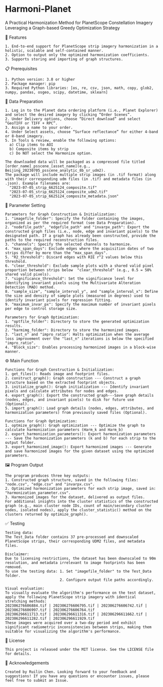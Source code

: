 # Harmoni-Planet
A Practical Harmonization Method for PlanetScope Constellation Imagery Leveraging a Graph-based Greedy Optimization Strategy

🌟 Features

	1. End-to-end support for PlanetScope strip imagery harmonization in a holistic, scalable and self-contained manner.
	2. Option to output only the optimized harmonization coefficients.
	3. Supports storing and importing of graph structures. 

📋 Prerequisites

	1. Python version: 3.8 or higher
	2. Package manager: pip
	3. Required Python libraries: [os, re, csv, json, math, copy, glob2, numpy, pandas, osgeo, scipy, datetime, sklearn]

📂 Data Preparation

	1. Log in to the Planet data ordering platform (i.e., Planet Explorer) and select the desired imagery by clicking “Order Scenes”.
	2. Under Delivery options, choose “Direct download” and select “GeoTIFF or TIFF + RPC”.
	3. Assign a name to your order.
	4. Under Select assets, choose “Surface reflectance” for either 4-band or 8-band imagery.
	5. In Tools & review, enable the following options:
	  a) Clip items to AOI
      b) Composite items by strip
      c) Do NOT select the Harmonize option.
   
	The downloaded data will be packaged as a compressed file titled [order_name]_psscene_[asset_name](e.g., Beijing_20230705_psscene_analytic_8b_sr_udm2). 
	The package will include multiple strip images (in .tif format) along with their corresponding udm files (in .tif) and metadata files (in .json). Example filenames are:
 	  "2023-07-05_strip_6625124_composite.tif"
      "2023-07-05_strip_6625124_composite_udm2.tif"
      "2023-07-05_strip_6625124_composite_metadata.json"

🔧 Parameter Setting

	Parameters for Graph Construction & Initialization:
	1. "imagefile_folder": Specify the folder containing the images, organized as per the required format (see Data Preparation).
	2. "nodefile_path", "edgefile_path" and "invarpx_path": Export the constructed graph files (i.e., node, edge and invariant pixels) to the designated path. If a graph has already been constructed, provide the paths to the required reconstruction files.
	3. "channels": Specify the selected channels to harmonize.
	4. "max_span_days": Exclude edges where the acquisition dates of two strips differ by more than the "max_span_days".
	5. "R2_threshold": Discard edges with RIE r^2 values below this threshold.
 	6. "clear_threshold": Exclude sample plots with a shared valid pixel proportion between strips below  "clear_threshold" (e.g., 0.5 = 50% shared valid pixels). 
	7. "significance_threshold": Set the significance level for identifying invariant pixels using the Multivariate Alteration Detection (MAD) method.
	8. "sample_size", "sample_interval_y", and "sample_interval_x": Define the size and density of sample plots (measured in degrees) used to identify invariant pixels for regression fitting.
 	9. "maximum_invar_px": Specify the maximum number of invariant pixels per edge to control storage size.
	
	Parameters for Graph Optimization:
 	1. "optfile_folder": Directory to store the generated optimization results.
	2. "harmimg_folder": Directory to store the harmonized images.
	3. "last_n" and "impro_ratio": Halts optimization when the average loss improvement over the "last_n" iterations is below the specified "impro_ratio".
 	4. "Block_size": Enables processing harmonized images in a block-wise manner.
  


⚙️ Main Function

	Functions for Graph Construction & Initialization:
	1. get_files(): Reads image and footprint files.
	2. construct_graph(): Graph construction --- Construct a graph structure based on the extracted footprint objects.
	3. initialize_graph(): Graph initialization --- Identify invariant pixels and calculate attributes for nodes and edges.
	4. export_graph(): Export the constructed graph---Save graph details (nodes, edges, and invariant pixels) to disk for future use (Optional).
	5. import_graph(): Load graph details (nodes, edges, attributes, and harmonization parameters) from previously saved files (Optional).
	
	Functions for Graph Optimization:
 	1. optmize_graph(): Graph optimization --- Optimize the graph to calculate harmonization parameters (Harm_k and Harm_b)
	2. export_harmonization_parameters(): Export harmonization parameters --- Save the harmonization parameters (k and b) for each strip to the output folder.
	3. export_harmonized_image(): Export harmonized images --- Generate and save harmonized images for the given dataset using the optimized parameters.


🖼️ Program Output

	The program produces three key outputs:
	1. Constructed graph structure, saved in the following files: "node.csv", "edge.csv" and "invarpx.csv".
	2. Optimized harmonization parameters for each strip image, saved in: "harmonization_parameter.csv".
	3. Harmonized images for the dataset, delivered as output files.
	For additional insights into the cluster statistics of the constructed graph (e.g., main cluster node IDs, count of main/secondary cluster nodes, isolated nodes), apply the cluster_statistic() method on the clusters returned by optimize_graph().
 

✅ Testing

	Testing data:
	The Test_Data folder contains 37 pre-processed and downscaled PlanetScope strips, their corresponding UDM2 files, and metadata files.
 
	Disclaimer:
	Due to licensing restrictions, the dataset has been downscaled to 90m resolution, and metadata irrelevant to image footprints has been removed.
	To use the testing data: 1. Set "imagefile_folder" to the Test_Data folder.
	                         2. Configure output file paths accordingly.

	Visual evaluation:
	To visually evaluate the algorithm's performance on the test dataset, apply the following PlanetScope strip imagery with identical stretching methods:
  	202306276606884.tif | 202306276606795.tif | 202306276606742.tif | 202306276606997.tif | 202306276606764.tif
	202306296611713.tif | 202306296611316.tif | 202306296611662.tif | 202306296611282.tif | 202306296611929.tif
	These images were acquired over a two-day period and exhibit significant radiometric inconsistencies between strips, making them suitable for visualizing the algorithm's performance.


📜 License

	This project is released under the MIT license. See the LICENSE file for details.
 
🙌 Acknowledgements

	Created by Ruilin Chen. Looking forward to your feedback and suggestions! If you have any questions or encounter issues, please feel free to submit an Issue.
